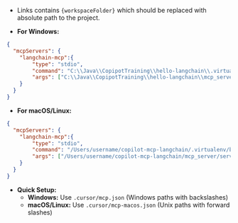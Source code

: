 - Links contains `{workspaceFolder}` which should be replaced with absolute path to the project.

- **For Windows:**
```json
{
  "mcpServers": {
    "langchain-mcp":{
        "type": "stdio",
        "command": "C:\\Java\\CopipotTraining\\hello-langchain\\.virtualenv\\Scripts\\python.exe",
        "args": ["C:\\Java\\CopipotTraining\\hello-langchain\\mcp_server\\server.py"]
    }
  }
}
```

- **For macOS/Linux:**
```json
{
  "mcpServers": {
    "langchain-mcp":{
        "type": "stdio",
        "command": "/Users/username/copilot-mcp-langchain/.virtualenv/bin/python",
        "args": ["/Users/username/copilot-mcp-langchain/mcp_server/server.py"]
    }
  }
}
```

- **Quick Setup:**
  - **Windows:** Use `.cursor/mcp.json` (Windows paths with backslashes)
  - **macOS/Linux:** Use `.cursor/mcp-macos.json` (Unix paths with forward slashes)